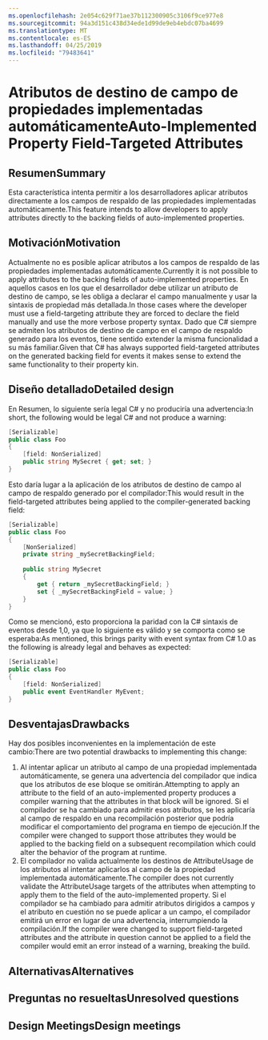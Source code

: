 ```yaml
---
ms.openlocfilehash: 2e054c629f71ae37b112300905c3106f9ce977e8
ms.sourcegitcommit: 94a3d151c438d34ede1d99de9eb4ebdc07ba4699
ms.translationtype: MT
ms.contentlocale: es-ES
ms.lasthandoff: 04/25/2019
ms.locfileid: "79483641"
---
```

# <a name="auto-implemented-property-field-targeted-attributes"></a><span data-ttu-id="664f4-101">Atributos de destino de campo de propiedades implementadas automáticamente</span><span class="sxs-lookup"><span data-stu-id="664f4-101">Auto-Implemented Property Field-Targeted Attributes</span></span>

## <a name="summary"></a><span data-ttu-id="664f4-102">Resumen</span><span class="sxs-lookup"><span data-stu-id="664f4-102">Summary</span></span>
[summary]: #summary

<span data-ttu-id="664f4-103">Esta característica intenta permitir a los desarrolladores aplicar atributos directamente a los campos de respaldo de las propiedades implementadas automáticamente.</span><span class="sxs-lookup"><span data-stu-id="664f4-103">This feature intends to allow developers to apply attributes directly to the backing fields of auto-implemented properties.</span></span>

## <a name="motivation"></a><span data-ttu-id="664f4-104">Motivación</span><span class="sxs-lookup"><span data-stu-id="664f4-104">Motivation</span></span>
[motivation]: #motivation

<span data-ttu-id="664f4-105">Actualmente no es posible aplicar atributos a los campos de respaldo de las propiedades implementadas automáticamente.</span><span class="sxs-lookup"><span data-stu-id="664f4-105">Currently it is not possible to apply attributes to the backing fields of auto-implemented properties.</span></span>  <span data-ttu-id="664f4-106">En aquellos casos en los que el desarrollador debe utilizar un atributo de destino de campo, se les obliga a declarar el campo manualmente y usar la sintaxis de propiedad más detallada.</span><span class="sxs-lookup"><span data-stu-id="664f4-106">In those cases where the developer must use a field-targeting attribute they are forced to declare the field manually and use the more verbose property syntax.</span></span>  <span data-ttu-id="664f4-107">Dado que C# siempre se admiten los atributos de destino de campo en el campo de respaldo generado para los eventos, tiene sentido extender la misma funcionalidad a su más familiar.</span><span class="sxs-lookup"><span data-stu-id="664f4-107">Given that C# has always supported field-targeted attributes on the generated backing field for events it makes sense to extend the same functionality to their property kin.</span></span>

## <a name="detailed-design"></a><span data-ttu-id="664f4-108">Diseño detallado</span><span class="sxs-lookup"><span data-stu-id="664f4-108">Detailed design</span></span>
[design]: #detailed-design

<span data-ttu-id="664f4-109">En Resumen, lo siguiente sería legal C# y no produciría una advertencia:</span><span class="sxs-lookup"><span data-stu-id="664f4-109">In short, the following would be legal C# and not produce a warning:</span></span>

```csharp
[Serializable]
public class Foo 
{
    [field: NonSerialized]
    public string MySecret { get; set; }
}
```

<span data-ttu-id="664f4-110">Esto daría lugar a la aplicación de los atributos de destino de campo al campo de respaldo generado por el compilador:</span><span class="sxs-lookup"><span data-stu-id="664f4-110">This would result in the field-targeted attributes being applied to the compiler-generated backing field:</span></span>

```csharp
[Serializable]
public class Foo 
{
    [NonSerialized]
    private string _mySecretBackingField;
    
    public string MySecret
    {
        get { return _mySecretBackingField; }
        set { _mySecretBackingField = value; }
    }
}
```

<span data-ttu-id="664f4-111">Como se mencionó, esto proporciona la paridad con la C# sintaxis de eventos desde 1,0, ya que lo siguiente es válido y se comporta como se esperaba:</span><span class="sxs-lookup"><span data-stu-id="664f4-111">As mentioned, this brings parity with event syntax from C# 1.0 as the following is already legal and behaves as expected:</span></span>

```csharp
[Serializable]
public class Foo
{
    [field: NonSerialized]
    public event EventHandler MyEvent;
}
```

## <a name="drawbacks"></a><span data-ttu-id="664f4-112">Desventajas</span><span class="sxs-lookup"><span data-stu-id="664f4-112">Drawbacks</span></span>
[drawbacks]: #drawbacks

<span data-ttu-id="664f4-113">Hay dos posibles inconvenientes en la implementación de este cambio:</span><span class="sxs-lookup"><span data-stu-id="664f4-113">There are two potential drawbacks to implementing this change:</span></span>

1. <span data-ttu-id="664f4-114">Al intentar aplicar un atributo al campo de una propiedad implementada automáticamente, se genera una advertencia del compilador que indica que los atributos de ese bloque se omitirán.</span><span class="sxs-lookup"><span data-stu-id="664f4-114">Attempting to apply an attribute to the field of an auto-implemented property produces a compiler warning that the attributes in that block will be ignored.</span></span>  <span data-ttu-id="664f4-115">Si el compilador se ha cambiado para admitir esos atributos, se les aplicaría al campo de respaldo en una recompilación posterior que podría modificar el comportamiento del programa en tiempo de ejecución.</span><span class="sxs-lookup"><span data-stu-id="664f4-115">If the compiler were changed to support those attributes they would be applied to the backing field on a subsequent recompilation which could alter the behavior of the program at runtime.</span></span>
1. <span data-ttu-id="664f4-116">El compilador no valida actualmente los destinos de AttributeUsage de los atributos al intentar aplicarlos al campo de la propiedad implementada automáticamente.</span><span class="sxs-lookup"><span data-stu-id="664f4-116">The compiler does not currently validate the AttributeUsage targets of the attributes when attempting to apply them to the field of the auto-implemented property.</span></span>  <span data-ttu-id="664f4-117">Si el compilador se ha cambiado para admitir atributos dirigidos a campos y el atributo en cuestión no se puede aplicar a un campo, el compilador emitirá un error en lugar de una advertencia, interrumpiendo la compilación.</span><span class="sxs-lookup"><span data-stu-id="664f4-117">If the compiler were changed to support field-targeted attributes and the attribute in question cannot be applied to a field the compiler would emit an error instead of a warning, breaking the build.</span></span>

## <a name="alternatives"></a><span data-ttu-id="664f4-118">Alternativas</span><span class="sxs-lookup"><span data-stu-id="664f4-118">Alternatives</span></span>
[alternatives]: #alternatives

## <a name="unresolved-questions"></a><span data-ttu-id="664f4-119">Preguntas no resueltas</span><span class="sxs-lookup"><span data-stu-id="664f4-119">Unresolved questions</span></span>
[unresolved]: #unresolved-questions

## <a name="design-meetings"></a><span data-ttu-id="664f4-120">Design Meetings</span><span class="sxs-lookup"><span data-stu-id="664f4-120">Design meetings</span></span>
